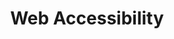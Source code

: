 ---
title: "Web Accessibility"
authors: ["Google"]
type: "course"
link: "https://www.udacity.com/course/web-accessibility--ud891"
---